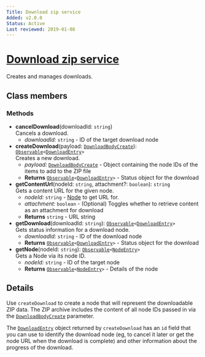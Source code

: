 ```yaml
---
Title: Download zip service
Added: v2.0.0
Status: Active
Last reviewed: 2019-01-08
---
```


# [Download zip service](../../lib/core/services/download-zip.service.ts "Defined in download-zip.service.ts")

Creates and manages downloads.

## Class members

### Methods

-   **cancelDownload**(downloadId: `string`)<br/>
    Cancels a download.
    -   _downloadId:_ `string`  - ID of the target download node
-   **createDownload**(payload: [`DownloadBodyCreate`](https://github.com/Alfresco/alfresco-js-api/blob/development/src/api/content-rest-api/docs/DownloadBodyCreate.md)): [`Observable`](http://reactivex.io/documentation/observable.html)`<`[`DownloadEntry`](https://github.com/Alfresco/alfresco-js-api/blob/development/src/api/content-rest-api/docs/DownloadEntry.md)`>`<br/>
    Creates a new download.
    -   _payload:_ [`DownloadBodyCreate`](https://github.com/Alfresco/alfresco-js-api/blob/development/src/api/content-rest-api/docs/DownloadBodyCreate.md)  - Object containing the node IDs of the items to add to the ZIP file
    -   **Returns** [`Observable`](http://reactivex.io/documentation/observable.html)`<`[`DownloadEntry`](https://github.com/Alfresco/alfresco-js-api/blob/development/src/api/content-rest-api/docs/DownloadEntry.md)`>` - Status object for the download
-   **getContentUrl**(nodeId: `string`, attachment?: `boolean`): `string`<br/>
    Gets a content URL for the given node.
    -   _nodeId:_ `string`  - [Node](https://github.com/Alfresco/alfresco-js-api/blob/development/src/api/content-rest-api/docs/Node.md) to get URL for.
    -   _attachment:_ `boolean`  - (Optional) Toggles whether to retrieve content as an attachment for download
    -   **Returns** `string` - URL string
-   **getDownload**(downloadId: `string`): [`Observable`](http://reactivex.io/documentation/observable.html)`<`[`DownloadEntry`](https://github.com/Alfresco/alfresco-js-api/blob/development/src/api/content-rest-api/docs/DownloadEntry.md)`>`<br/>
    Gets status information for a download node.
    -   _downloadId:_ `string`  - ID of the download node
    -   **Returns** [`Observable`](http://reactivex.io/documentation/observable.html)`<`[`DownloadEntry`](https://github.com/Alfresco/alfresco-js-api/blob/development/src/api/content-rest-api/docs/DownloadEntry.md)`>` - Status object for the download
-   **getNode**(nodeId: `string`): [`Observable`](http://reactivex.io/documentation/observable.html)`<`[`NodeEntry`](https://github.com/Alfresco/alfresco-js-api/blob/master/src/alfresco-core-rest-api/docs/NodeEntry.md)`>`<br/>
    Gets a Node via its node ID.
    -   _nodeId:_ `string`  - ID of the target node
    -   **Returns** [`Observable`](http://reactivex.io/documentation/observable.html)`<`[`NodeEntry`](https://github.com/Alfresco/alfresco-js-api/blob/master/src/alfresco-core-rest-api/docs/NodeEntry.md)`>` - Details of the node

## Details

Use `createDownload` to create a node that will represent the downloadable
ZIP data. The ZIP archive includes the content of all node IDs passed in via
the [`DownloadBodyCreate`](https://github.com/Alfresco/alfresco-js-api/blob/development/src/api/content-rest-api/docs/DownloadBodyCreate.md) parameter.

The [`DownloadEntry`](https://github.com/Alfresco/alfresco-js-api/blob/development/src/api/content-rest-api/docs/DownloadEntry.md) object returned by `createDownload` has an
`id` field that you can use to identify the download node (eg,
to cancel it later or get the node URL when the download is complete) and
other information about the progress of the download.
